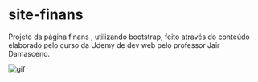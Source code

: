 # site-finans
Projeto da página finans ,  utilizando bootstrap, feito através do conteúdo elaborado pelo curso da Udemy de dev web pelo professor Jair Damasceno.

![gif](https://github.com/stephany-c/site-finans/blob/master/Finans%20-%20finan%C3%A7as%20pessoais%20-%20Google%20Chrome%202021-02-26%2000-08-53.gif)


